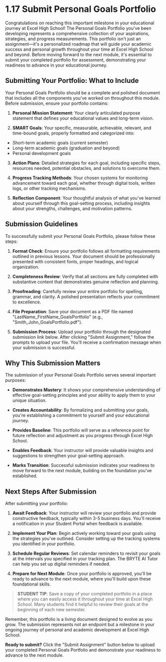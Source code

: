 # 1.17  Submit Personal Goals Portfolio

Congratulations on reaching this important milestone in your educational journey at Excel High School! The Personal Goals Portfolio you've been developing represents a comprehensive collection of your aspirations, strategies, and progress measurements. This portfolio isn't just an assignment—it's a personalized roadmap that will guide your academic success and personal growth throughout your time at Excel High School and beyond. Before moving forward to the next module, it's essential to submit your completed portfolio for assessment, demonstrating your readiness to advance in your educational journey.

## Submitting Your Portfolio: What to Include

Your Personal Goals Portfolio should be a complete and polished document that includes all the components you've worked on throughout this module. Before submission, ensure your portfolio contains:

1. **Personal Mission Statement**: Your clearly articulated purpose statement that defines your educational values and long-term vision.

2. **SMART Goals**: Your specific, measurable, achievable, relevant, and time-bound goals, properly formatted and categorized into:

- Short-term academic goals (current semester)
- Long-term academic goals (graduation and beyond)
- Personal development goals

3. **Action Plans**: Detailed strategies for each goal, including specific steps, resources needed, potential obstacles, and solutions to overcome them.

4. **Progress Tracking Methods**: Your chosen systems for monitoring advancement toward each goal, whether through digital tools, written logs, or other tracking mechanisms.

5. **Reflection Component**: Your thoughtful analysis of what you've learned about yourself through this goal-setting process, including insights about your strengths, challenges, and motivation patterns.

## Submission Guidelines

To successfully submit your Personal Goals Portfolio, please follow these steps:

1. **Format Check**: Ensure your portfolio follows all formatting requirements outlined in previous lessons. Your document should be professionally presented with consistent fonts, proper headings, and logical organization.

2. **Completeness Review**: Verify that all sections are fully completed with substantive content that demonstrates genuine reflection and planning.

3. **Proofreading**: Carefully review your entire portfolio for spelling, grammar, and clarity. A polished presentation reflects your commitment to excellence.

4. **File Preparation**: Save your document as a PDF file named "LastName_FirstName_GoalsPortfolio" (e.g., "Smith_John_GoalsPortfolio.pdf").

5. **Submission Process**: Upload your portfolio through the designated submission link below. After clicking "Submit Assignment," follow the prompts to upload your file. You'll receive a confirmation message when your submission is successful.

## Why This Submission Matters

The submission of your Personal Goals Portfolio serves several important purposes:

- **Demonstrates Mastery**: It shows your comprehensive understanding of effective goal-setting principles and your ability to apply them to your unique situation.

- **Creates Accountability**: By formalizing and submitting your goals, you're establishing a commitment to yourself and your educational journey.

- **Provides Baseline**: This portfolio will serve as a reference point for future reflection and adjustment as you progress through Excel High School.

- **Enables Feedback**: Your instructor will provide valuable insights and suggestions to strengthen your goal-setting approach.

- **Marks Transition**: Successful submission indicates your readiness to move forward to the next module, building on the foundation you've established.

## Next Steps After Submission

After submitting your portfolio:

1. **Await Feedback**: Your instructor will review your portfolio and provide constructive feedback, typically within 3-5 business days. You'll receive a notification in your Student Portal when feedback is available.

2. **Implement Your Plan**: Begin actively working toward your goals using the strategies you've outlined. Consider setting up the tracking systems you identified in your portfolio.

3. **Schedule Regular Reviews**: Set calendar reminders to revisit your goals at the intervals you specified in your tracking plan. The BRYTE AI Tutor can help you set up digital reminders if needed.

4. **Prepare for Next Module**: Once your portfolio is approved, you'll be ready to advance to the next module, where you'll build upon these foundational skills.

> **STUDENT TIP**: Save a copy of your completed portfolio in a place where you can easily access it throughout your time at Excel High School. Many students find it helpful to review their goals at the beginning of each new semester.

Remember, this portfolio is a living document designed to evolve as you grow. The submission represents not an endpoint but a milestone in your ongoing journey of personal and academic development at Excel High School.

**Ready to submit?** Click the "Submit Assignment" button below to upload your completed Personal Goals Portfolio and demonstrate your readiness to advance to the next module.

